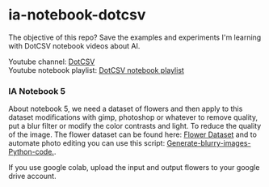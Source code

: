 # ia-notebook-dotcsv

The objective of this repo? Save the examples and experiments I'm learning with DotCSV notebook videos about AI.  

Youtube channel: [DotCSV](https://www.youtube.com/channel/UCy5znSnfMsDwaLlROnZ7Qbg)  
Youtube notebook playlist: [DotCSV notebook playlist](https://www.youtube.com/watch?v=w2RJ1D6kz-o&list=PL-Ogd76BhmcCO4VeOlIH93BMT5A_kKAXp)

### IA Notebook 5
About notebook 5, we need a dataset of flowers and then apply to this dataset modifications with gimp, photoshop or whatever to remove quality, put a blur filter or modify the color contrasts and light. To reduce the quality of the image. The flower dataset can be found here: [Flower Dataset](https://www.robots.ox.ac.uk/~vgg/data/flowers/102/index.html) and to automate photo editing you can use this script: [Generate-blurry-images-Python-code.](https://github.com/Diaz-De-Vivar/Generate-blurry-images-Python-code./blob/master/Posterizar_Distorsionar_Saturar.py).  

If you use google colab, upload the input and output flowers to your google drive account.
